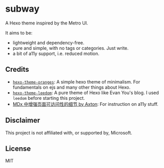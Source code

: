 # subway

A Hexo theme inspired by the Metro UI.

It aims to be:

- lightweight and dependency-free.
- pure and simple, with no tags or categories. Just write.
- a bit of a11y support, i.e. reduced motion.

## Credits

- [`hexo-theme-oranges`](https://github.com/zchengsite/hexo-theme-oranges): A simple hexo theme of minimalism. For fundamentals on ejs and many other things about Hexo.
- [`hexo-theme-leedom`](https://github.com/leedom92/hexo-theme-leedom): A pure theme of Hexo like Evan You's blog. I used `leedom` before starting this project.
- [MDx 中增强页面可访问性的细节 by Axton](https://flyhigher.top/develop/1912.html): For instruction on a11y stuff.

## Disclaimer

This project is not affiliated with, or supported by, Microsoft.

## License

MIT
